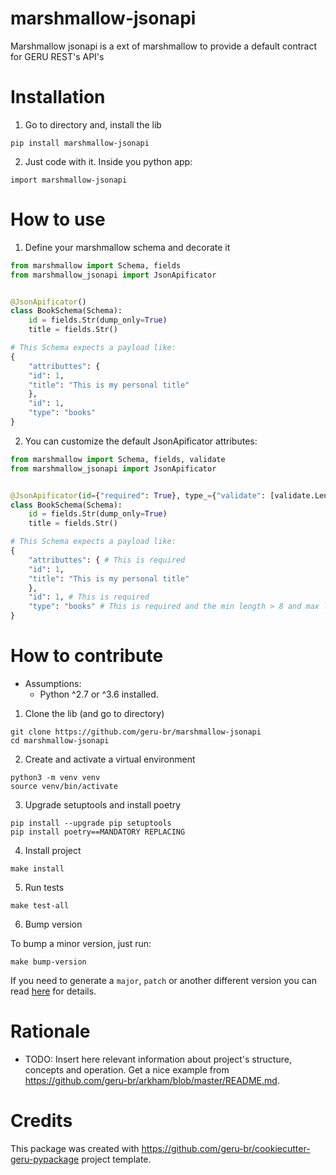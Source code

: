 marshmallow-jsonapi
===================

Marshmallow jsonapi is a ext of marshmallow to provide a default contract for GERU REST's API's


Installation
============

1. Go to directory and, install the lib

```
pip install marshmallow-jsonapi
```

2. Just code with it. Inside you python app:

```
import marshmallow-jsonapi
```

How to use
=================

1. Define your marshmallow schema and decorate it

```python
from marshmallow import Schema, fields
from marshmallow_jsonapi import JsonApificator 


@JsonApificator()
class BookSchema(Schema):
    id = fields.Str(dump_only=True)
    title = fields.Str()

# This Schema expects a payload like:
{
    "attributtes": {
    "id": 1,
    "title": "This is my personal title"
    },
    "id": 1,
    "type": "books"
}

```

2. You can customize the default JsonApificator attributes:

```python
from marshmallow import Schema, fields, validate
from marshmallow_jsonapi import JsonApificator 


@JsonApificator(id={"required": True}, type_={"validate": [validate.Length(min=8, max=200)]}, attributes={"required": True})
class BookSchema(Schema):
    id = fields.Str(dump_only=True)
    title = fields.Str()

# This Schema expects a payload like:
{
    "attributtes": { # This is required
    "id": 1,
    "title": "This is my personal title"
    },
    "id": 1, # This is required
    "type": "books" # This is required and the min length > 8 and max length < 200
}
```


How to contribute
=================

* Assumptions:
  * Python ^2.7 or ^3.6 installed.

1. Clone the lib (and go to directory)

```
git clone https://github.com/geru-br/marshmallow-jsonapi
cd marshmallow-jsonapi
```

2. Create and activate a virtual environment

```
python3 -m venv venv
source venv/bin/activate
```

3. Upgrade setuptools and install poetry

```
pip install --upgrade pip setuptools
pip install poetry==MANDATORY REPLACING
```

4. Install project

```
make install
```

5. Run tests

```
make test-all
```

6. Bump version

To bump a minor version, just run:

```
make bump-version
```

If you need to generate a `major`, `patch` or another different version you can read [here](https://poetry.eustace.io/docs/cli/#version) for details.


Rationale
=========

* TODO: Insert here relevant information about project's structure, concepts and operation. Get a nice example from https://github.com/geru-br/arkham/blob/master/README.md.


Credits
=======

This package was created with https://github.com/geru-br/cookiecutter-geru-pypackage project template.
